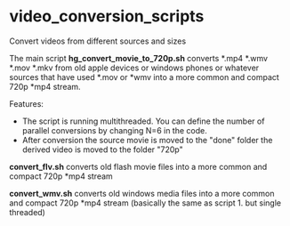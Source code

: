 # video_conversion_scripts
Convert videos from different sources and sizes

The main script **hg_convert_movie_to_720p.sh** converts *.mp4 *.wmv *.mov *.mkv from old apple devices or windows phones or whatever sources that have used *.mov or *wmv into a more common and compact 720p *mp4 stream.

Features: 
- The script is running multithreaded. You can define the number of parallel conversions by changing N=6 in the code.
- After conversion the source movie is moved to the "done" folder the derived video is moved to the folder "720p"
 
**convert_flv.sh** converts old flash movie files into a more common and compact 720p *mp4 stream

**convert_wmv.sh** converts old windows media files into a more common and compact 720p *mp4 stream (basically the same as script 1. but single threaded)
